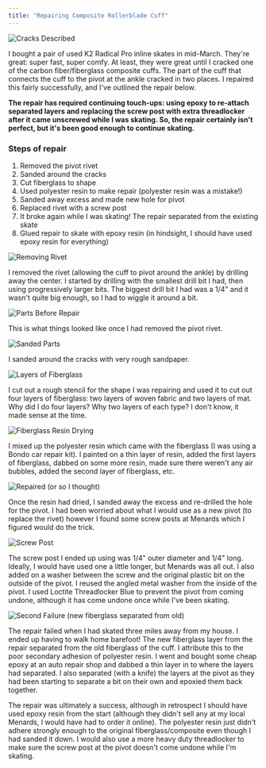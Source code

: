 ```yaml
---
title: "Repairing Composite Rollerblade Cuff"
---
```


![Cracks Described](./public/cracks_described.jpg)

I bought a pair of used K2 Radical Pro inline skates in mid-March. They're great: super fast, super comfy. At least, they were great until I cracked one of the carbon fiber/fiberglass composite cuffs. The part of the cuff that connects the cuff to the pivot at the ankle cracked in two places. I repaired this fairly successfully, and I've outlined the repair below.

**The repair has required continuing touch-ups: using epoxy to re-attach separated layers and replacing the screw post with extra threadlocker after it came unscrewed while I was skating. So, the repair certainly isn't perfect, but it's been good enough to continue skating.**

### Steps of repair

1. Removed the pivot rivet
2. Sanded around the cracks
3. Cut fiberglass to shape
4. Used polyester resin to make repair (polyester resin was a mistake!)
5. Sanded away excess and made new hole for pivot
6. Replaced rivet with a screw post
7. It broke again while I was skating! The repair separated from the existing skate
8. Glued repair to skate with epoxy resin (in hindsight, I should have used epoxy resin for everything)

![Removing Rivet](./public/removing_rivet.jpg)

I removed the rivet (allowing the cuff to pivot around the ankle) by drilling away the center. I started by drilling with the smallest drill bit I had, then using progressively larger bits. The biggest drill bit I had was a 1/4" and it wasn't quite big enough, so I had to wiggle it around a bit.

![Parts Before Repair](./public/rivet_removed.jpg)

This is what things looked like once I had removed the pivot rivet.

![Sanded Parts](./public/sanded.jpg)

I sanded around the cracks with very rough sandpaper.

![Layers of Fiberglass](./public/layers.jpg)

I cut out a rough stencil for the shape I was repairing and used it to cut out four layers of fiberglass: two layers of woven fabric and two layers of mat. Why did I do four layers? Why two layers of each type? I don't know, it made sense at the time.

![Fiberglass Resin Drying](./public/drying.jpg)

I mixed up the polyester resin which came with the fiberglass (I was using a Bondo car repair kit). I painted on a thin layer of resin, added the first layers of fiberglass, dabbed on some more resin, made sure there weren't any air bubbles, added the second layer of fiberglass, etc.

![Repaired (or so I thought)](./public/repaired.jpg)

Once the resin had dried, I sanded away the excess and re-drilled the hole for the pivot. I had been worried about what I would use as a new pivot (to replace the rivet) however I found some screw posts at Menards which I figured would do the trick.

![Screw Post](./public/screw_post.jpg)

The screw post I ended up using was 1/4" outer diameter and 1/4" long. Ideally, I would have used one a little longer, but Menards was all out. I also added on a washer between the screw and the original plastic bit on the outside of the pivot. I reused the angled metal washer from the inside of the pivot. I used Loctite Threadlocker Blue to prevent the pivot from coming undone, although it has come undone once while I've been skating.

![Second Failure (new fiberglass separated from old)](./public/second_failure.jpg)

The repair failed when I had skated three miles away from my house. I ended up having to walk home barefoot! The new fiberglass layer from the repair separated from the old fiberglass of the cuff. I attribute this to the poor secondary adhesion of polyester resin. I went and bought some cheap epoxy at an auto repair shop and dabbed a thin layer in to where the layers had separated. I also separated (with a knife) the layers at the pivot as they had been starting to separate a bit on their own and epoxied them back together.

The repair was ultimately a success, although in retrospect I should have used epoxy resin from the start (although they didn't sell any at my local Menards, I would have had to order it online). The polyester resin just didn't adhere strongly enough to the original fiberglass/composite even though I had sanded it down. I would also use a more heavy duty threadlocker to make sure the screw post at the pivot doesn't come undone while I'm skating.
